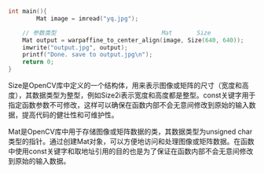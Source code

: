 ```cpp
int main(){ 
        Mat image = imread("yq.jpg");

    // 参数类型                              Mat       Size
    Mat output = warpaffine_to_center_align(image, Size(640, 640));
    imwrite("output.jpg", output);
    printf("Done. save to output.jpg\n");
    return 0;
}
```

Size是OpenCV库中定义的一个结构体，用来表示图像或矩阵的尺寸（宽度和高度），其数据类型为整型，例如Size2i表示宽度和高度都是整型。const关键字用于指定函数参数不可修改，这样可以确保在函数内部不会无意间修改到原始的输入数据，提高代码的健壮性和可维护性。

Mat是OpenCV库中用于存储图像或矩阵数据的类，其数据类型为unsigned char类型的指针。通过创建Mat对象，可以方便地访问和处理图像或矩阵数据。在函数中使用const关键字和取地址引用的目的也是为了保证在函数内部不会无意间修改到原始的输入数据。

